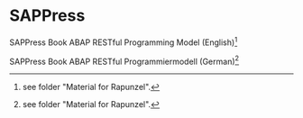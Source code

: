 # SAPPress

SAPPress Book ABAP RESTful Programming Model (English)[^1]

SAPPress Book ABAP RESTful Programmiermodell (German)[^1]

[^1]: see folder "Material for Rapunzel".
